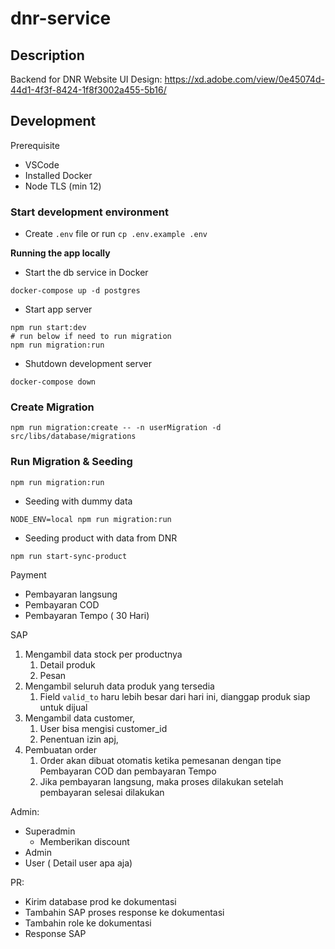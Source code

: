 # dnr-service

## Description

Backend for DNR Website
UI Design: https://xd.adobe.com/view/0e45074d-44d1-4f3f-8424-1f8f3002a455-5b16/

## Development

Prerequisite

-   VSCode
-   Installed Docker
-   Node TLS (min 12)

### Start development environment

-   Create `.env` file or run `cp .env.example .env`

**Running the app locally**

-   Start the db service in Docker

```
docker-compose up -d postgres
```

-   Start app server

```
npm run start:dev
# run below if need to run migration
npm run migration:run
```

-   Shutdown development server

```
docker-compose down
```

### Create Migration

```
npm run migration:create -- -n userMigration -d src/libs/database/migrations
```

### Run Migration & Seeding

```
npm run migration:run
```

-   Seeding with dummy data

```
NODE_ENV=local npm run migration:run
```

-   Seeding product with data from DNR

```
npm run start-sync-product
```

Payment

-   Pembayaran langsung
-   Pembayaran COD
-   Pembayaran Tempo ( 30 Hari)

SAP

1. Mengambil data stock per productnya
    1. Detail produk
    2. Pesan
2. Mengambil seluruh data produk yang tersedia
    1. Field `valid_to` haru lebih besar dari hari ini, dianggap produk siap untuk dijual
3. Mengambil data customer,
    1. User bisa mengisi customer_id
    2. Penentuan izin apj,
4. Pembuatan order
    1. Order akan dibuat otomatis ketika pemesanan dengan tipe Pembayaran COD dan pembayaran Tempo
    2. Jika pembayaran langsung, maka proses dilakukan setelah pembayaran selesai dilakukan

Admin:

-   Superadmin
    -   Memberikan discount
-   Admin
-   User ( Detail user apa aja)

PR:

-   Kirim database prod ke dokumentasi
-   Tambahin SAP proses response ke dokumentasi
-   Tambahin role ke dokumentasi
-   Response SAP
